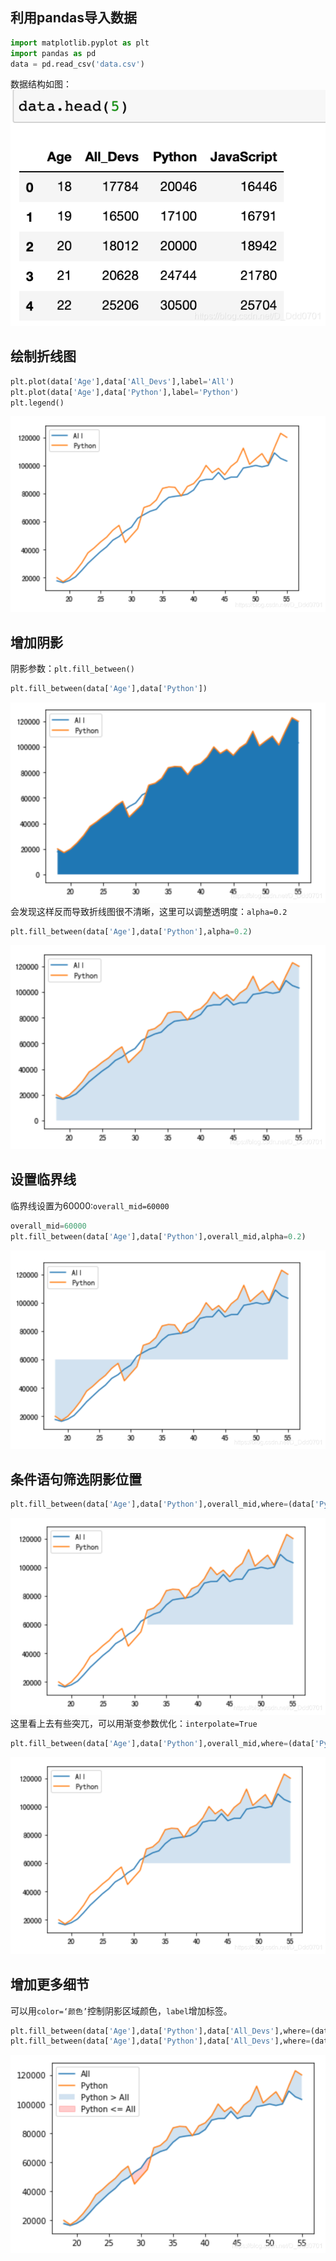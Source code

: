 ## 利用pandas导入数据

```python
import matplotlib.pyplot as plt
import pandas as pd
data = pd.read_csv('data.csv')
```
数据结构如图：
![img.png](img.png)
## 绘制折线图
```python
plt.plot(data['Age'],data['All_Devs'],label='All')
plt.plot(data['Age'],data['Python'],label='Python')
plt.legend()
```
![img_1.png](img_1.png)
## 增加阴影
阴影参数：`plt.fill_between()`
```python
plt.fill_between(data['Age'],data['Python'])
```
![img_2.png](img_2.png)
会发现这样反而导致折线图很不清晰，这里可以调整透明度：`alpha=0.2`
```python
plt.fill_between(data['Age'],data['Python'],alpha=0.2)
```
![img_3.png](img_3.png)
## 设置临界线
临界线设置为60000:`overall_mid=60000`

```python
overall_mid=60000
plt.fill_between(data['Age'],data['Python'],overall_mid,alpha=0.2)
```
![img_4.png](img_4.png)
## 条件语句筛选阴影位置
```python
plt.fill_between(data['Age'],data['Python'],overall_mid,where=(data['Python'] > overall_mid),alpha = 0.2)
```
![img_5.png](img_5.png)
这里看上去有些突兀，可以用渐变参数优化：`interpolate=True`
```python
plt.fill_between(data['Age'],data['Python'],overall_mid,where=(data['Python'] > overall_mid),interpolate=True,alpha = 0.2)
```
![img_6.png](img_6.png)
## 增加更多细节
可以用`color=‘颜色’`控制阴影区域颜色，`label`增加标签。
```python
plt.fill_between(data['Age'],data['Python'],data['All_Devs'],where=(data['Python'] > data['All_Devs']),interpolate=True,alpha = 0.2,label='Python > All')
plt.fill_between(data['Age'],data['Python'],data['All_Devs'],where=(data['Python'] <= data['All_Devs']),interpolate=True,alpha = 0.2,color='red',label='Python <= All')
```
![img_7.png](img_7.png)


